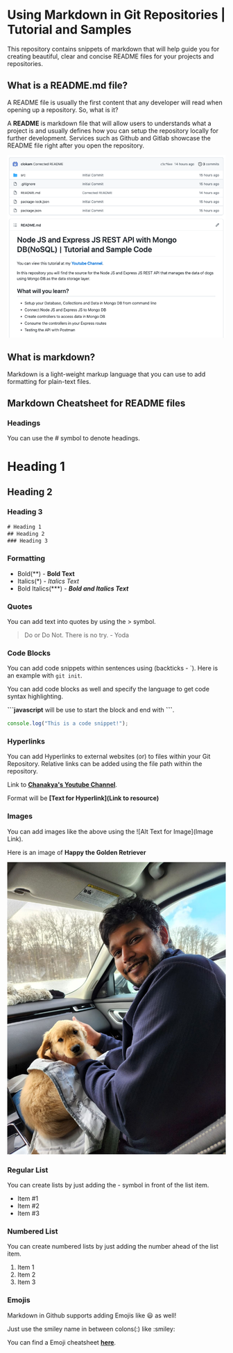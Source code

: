 # Using Markdown in Git Repositories | Tutorial and Samples 

This repository contains snippets of markdown that will help guide you for creating beautiful, clear and concise README files for your projects and repositories. 

## What is a README.md file?

A README file is usually the first content that any developer will read when opening up a repository. So, what is it?

A **README** is  markdown file that will allow users to understands what a project is and usually defines how you can setup the repository locally for further development. Services such as Github and Gitlab showcase the README file right after you open the repository. 

![Example README in Github](images/readme.png)

## What is markdown?

Markdown is a light-weight markup language that you can use to add formatting for plain-text files. 

## Markdown Cheatsheet for README files 

### Headings 

You can use the # symbol to denote headings. 

# Heading 1
## Heading 2 
### Heading 3

```
# Heading 1
## Heading 2
### Heading 3
```

### Formatting 

- Bold(**) - **Bold Text**
- Italics(*) - *Italics Text*
- Bold Italics(***) - ***Bold and Italics Text***

### Quotes 

You can add text into quotes by using the > symbol. 

> Do or Do Not. There is no try. - Yoda

### Code Blocks

You can add code snippets within sentences using (backticks - \`). Here is an example with `git init`. 

You can add code blocks as well and specify the language to get code syntax highlighting. 

**\```javascript** will be use to start the block and end with **\```**. 


```javascript
console.log("This is a code snippet!");
```

### Hyperlinks 

You can add Hyperlinks to external websites (or) to files within your Git Repository. Relative links can be added using the file path within the repository. 

Link to [**Chanakya's Youtube Channel**](https://www.youtube.com/channel/UCfBG6pX9AvKfTBAX0EHLYzQ). 

Format will be **\[Text for Hyperlink](Link to resource)**

### Images 

You can add images like the above using the \![Alt Text for Image](Image Link). 

Here is an image of **Happy the Golden Retriever**

![Happy the Golden Retriever](images/happy.jpeg)

### Regular List

You can create lists by just adding the - symbol in front of the list item. 

- Item #1
- Item #2 
- Item #3

### Numbered List 

You can create numbered lists by just adding the number ahead of the list item. 

1. Item 1
2. Item 2
3. Item 3

### Emojis 

Markdown in Github supports adding Emojis like :smiley: as well!

Just use the smiley name in between colons(:) like \:smiley:

You can find a Emoji cheatsheet [**here**](emoji.md).



